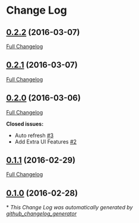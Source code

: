 # Change Log

## [0.2.2](https://github.com/hjamesw93/wallboarder/tree/0.2.2) (2016-03-07)
[Full Changelog](https://github.com/hjamesw93/wallboarder/compare/0.2.1...0.2.2)

## [0.2.1](https://github.com/hjamesw93/wallboarder/tree/0.2.1) (2016-03-07)
[Full Changelog](https://github.com/hjamesw93/wallboarder/compare/0.2.0...0.2.1)

## [0.2.0](https://github.com/hjamesw93/wallboarder/tree/0.2.0) (2016-03-06)
[Full Changelog](https://github.com/hjamesw93/wallboarder/compare/0.1.1...0.2.0)

**Closed issues:**

- Auto refresh [\#3](https://github.com/hjamesw93/wallboarder/issues/3)
- Add Extra UI Features [\#2](https://github.com/hjamesw93/wallboarder/issues/2)

## [0.1.1](https://github.com/hjamesw93/wallboarder/tree/0.1.1) (2016-02-29)
[Full Changelog](https://github.com/hjamesw93/wallboarder/compare/0.1.0...0.1.1)

## [0.1.0](https://github.com/hjamesw93/wallboarder/tree/0.1.0) (2016-02-28)


\* *This Change Log was automatically generated by [github_changelog_generator](https://github.com/skywinder/Github-Changelog-Generator)*